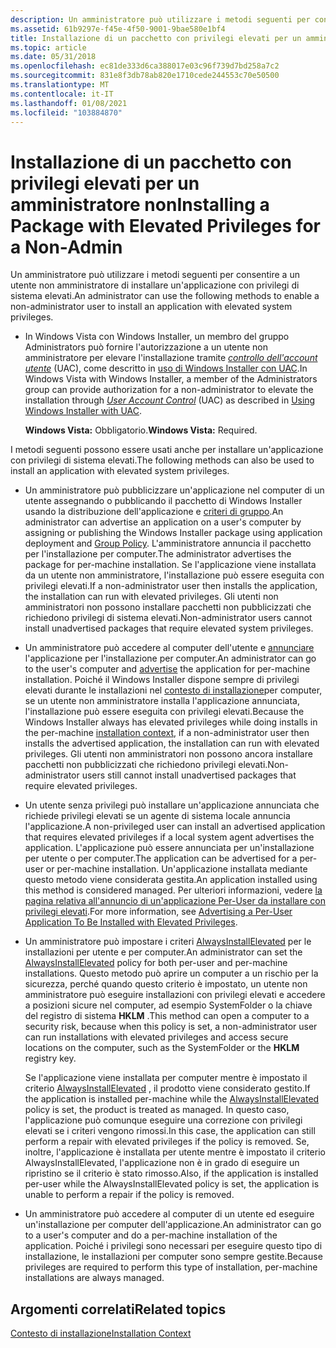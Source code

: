```yaml
---
description: Un amministratore può utilizzare i metodi seguenti per consentire a un utente non amministratore di installare un'applicazione con privilegi di sistema elevati.
ms.assetid: 61b9297e-f45e-4f50-9001-9bae580e1bf4
title: Installazione di un pacchetto con privilegi elevati per un amministratore non
ms.topic: article
ms.date: 05/31/2018
ms.openlocfilehash: ec81de333d6ca388017e03c96f739d7bd258a7c2
ms.sourcegitcommit: 831e8f3db78ab820e1710cede244553c70e50500
ms.translationtype: MT
ms.contentlocale: it-IT
ms.lasthandoff: 01/08/2021
ms.locfileid: "103884870"
---
```

# <a name="installing-a-package-with-elevated-privileges-for-a-non-admin"></a><span data-ttu-id="3b0bf-103">Installazione di un pacchetto con privilegi elevati per un amministratore non</span><span class="sxs-lookup"><span data-stu-id="3b0bf-103">Installing a Package with Elevated Privileges for a Non-Admin</span></span>

<span data-ttu-id="3b0bf-104">Un amministratore può utilizzare i metodi seguenti per consentire a un utente non amministratore di installare un'applicazione con privilegi di sistema elevati.</span><span class="sxs-lookup"><span data-stu-id="3b0bf-104">An administrator can use the following methods to enable a non-administrator user to install an application with elevated system privileges.</span></span>

-   <span data-ttu-id="3b0bf-105">In Windows Vista con Windows Installer, un membro del gruppo Administrators può fornire l'autorizzazione a un utente non amministratore per elevare l'installazione tramite [*controllo dell'account utente*](u-gly.md) (UAC), come descritto in [uso di Windows Installer con UAC](using-windows-installer-with-uac.md).</span><span class="sxs-lookup"><span data-stu-id="3b0bf-105">In Windows Vista with Windows Installer, a member of the Administrators group can provide authorization for a non-administrator to elevate the installation through [*User Account Control*](u-gly.md) (UAC) as described in [Using Windows Installer with UAC](using-windows-installer-with-uac.md).</span></span>

    <span data-ttu-id="3b0bf-106">**Windows Vista:** Obbligatorio.</span><span class="sxs-lookup"><span data-stu-id="3b0bf-106">**Windows Vista:** Required.</span></span>

<span data-ttu-id="3b0bf-107">I metodi seguenti possono essere usati anche per installare un'applicazione con privilegi di sistema elevati.</span><span class="sxs-lookup"><span data-stu-id="3b0bf-107">The following methods can also be used to install an application with elevated system privileges.</span></span>

-   <span data-ttu-id="3b0bf-108">Un amministratore può pubblicizzare un'applicazione nel computer di un utente assegnando o pubblicando il pacchetto di Windows Installer usando la distribuzione dell'applicazione e [criteri di gruppo](/previous-versions/windows/desktop/Policy/group-policy-start-page).</span><span class="sxs-lookup"><span data-stu-id="3b0bf-108">An administrator can advertise an application on a user's computer by assigning or publishing the Windows Installer package using application deployment and [Group Policy](/previous-versions/windows/desktop/Policy/group-policy-start-page).</span></span> <span data-ttu-id="3b0bf-109">L'amministratore annuncia il pacchetto per l'installazione per computer.</span><span class="sxs-lookup"><span data-stu-id="3b0bf-109">The administrator advertises the package for per-machine installation.</span></span> <span data-ttu-id="3b0bf-110">Se l'applicazione viene installata da un utente non amministratore, l'installazione può essere eseguita con privilegi elevati.</span><span class="sxs-lookup"><span data-stu-id="3b0bf-110">If a non-administrator user then installs the application, the installation can run with elevated privileges.</span></span> <span data-ttu-id="3b0bf-111">Gli utenti non amministratori non possono installare pacchetti non pubblicizzati che richiedono privilegi di sistema elevati.</span><span class="sxs-lookup"><span data-stu-id="3b0bf-111">Non-administrator users cannot install unadvertised packages that require elevated system privileges.</span></span>
-   <span data-ttu-id="3b0bf-112">Un amministratore può accedere al computer dell'utente e [annunciare](advertisement.md) l'applicazione per l'installazione per computer.</span><span class="sxs-lookup"><span data-stu-id="3b0bf-112">An administrator can go to the user's computer and [advertise](advertisement.md) the application for per-machine installation.</span></span> <span data-ttu-id="3b0bf-113">Poiché il Windows Installer dispone sempre di privilegi elevati durante le installazioni nel [contesto di installazione](installation-context.md)per computer, se un utente non amministratore installa l'applicazione annunciata, l'installazione può essere eseguita con privilegi elevati.</span><span class="sxs-lookup"><span data-stu-id="3b0bf-113">Because the Windows Installer always has elevated privileges while doing installs in the per-machine [installation context](installation-context.md), if a non-administrator user then installs the advertised application, the installation can run with elevated privileges.</span></span> <span data-ttu-id="3b0bf-114">Gli utenti non amministratori non possono ancora installare pacchetti non pubblicizzati che richiedono privilegi elevati.</span><span class="sxs-lookup"><span data-stu-id="3b0bf-114">Non-administrator users still cannot install unadvertised packages that require elevated privileges.</span></span>
-   <span data-ttu-id="3b0bf-115">Un utente senza privilegi può installare un'applicazione annunciata che richiede privilegi elevati se un agente di sistema locale annuncia l'applicazione.</span><span class="sxs-lookup"><span data-stu-id="3b0bf-115">A non-privileged user can install an advertised application that requires elevated privileges if a local system agent advertises the application.</span></span> <span data-ttu-id="3b0bf-116">L'applicazione può essere annunciata per un'installazione per utente o per computer.</span><span class="sxs-lookup"><span data-stu-id="3b0bf-116">The application can be advertised for a per-user or per-machine installation.</span></span> <span data-ttu-id="3b0bf-117">Un'applicazione installata mediante questo metodo viene considerata gestita.</span><span class="sxs-lookup"><span data-stu-id="3b0bf-117">An application installed using this method is considered managed.</span></span> <span data-ttu-id="3b0bf-118">Per ulteriori informazioni, vedere [la pagina relativa all'annuncio di un'applicazione Per-User da installare con privilegi elevati](advertising-a-per-user-application-to-be-installed-with-elevated-privileges.md).</span><span class="sxs-lookup"><span data-stu-id="3b0bf-118">For more information, see [Advertising a Per-User Application To Be Installed with Elevated Privileges](advertising-a-per-user-application-to-be-installed-with-elevated-privileges.md).</span></span>
-   <span data-ttu-id="3b0bf-119">Un amministratore può impostare i criteri [AlwaysInstallElevated](alwaysinstallelevated.md) per le installazioni per utente e per computer.</span><span class="sxs-lookup"><span data-stu-id="3b0bf-119">An administrator can set the [AlwaysInstallElevated](alwaysinstallelevated.md) policy for both per-user and per-machine installations.</span></span> <span data-ttu-id="3b0bf-120">Questo metodo può aprire un computer a un rischio per la sicurezza, perché quando questo criterio è impostato, un utente non amministratore può eseguire installazioni con privilegi elevati e accedere a posizioni sicure nel computer, ad esempio SystemFolder o la chiave del registro di sistema **HKLM** .</span><span class="sxs-lookup"><span data-stu-id="3b0bf-120">This method can open a computer to a security risk, because when this policy is set, a non-administrator user can run installations with elevated privileges and access secure locations on the computer, such as the SystemFolder or the **HKLM** registry key.</span></span>

    <span data-ttu-id="3b0bf-121">Se l'applicazione viene installata per computer mentre è impostato il criterio [AlwaysInstallElevated](alwaysinstallelevated.md) , il prodotto viene considerato gestito.</span><span class="sxs-lookup"><span data-stu-id="3b0bf-121">If the application is installed per-machine while the [AlwaysInstallElevated](alwaysinstallelevated.md) policy is set, the product is treated as managed.</span></span> <span data-ttu-id="3b0bf-122">In questo caso, l'applicazione può comunque eseguire una correzione con privilegi elevati se i criteri vengono rimossi.</span><span class="sxs-lookup"><span data-stu-id="3b0bf-122">In this case, the application can still perform a repair with elevated privileges if the policy is removed.</span></span> <span data-ttu-id="3b0bf-123">Se, inoltre, l'applicazione è installata per utente mentre è impostato il criterio AlwaysInstallElevated, l'applicazione non è in grado di eseguire un ripristino se il criterio è stato rimosso.</span><span class="sxs-lookup"><span data-stu-id="3b0bf-123">Also, if the application is installed per-user while the AlwaysInstallElevated policy is set, the application is unable to perform a repair if the policy is removed.</span></span>

-   <span data-ttu-id="3b0bf-124">Un amministratore può accedere al computer di un utente ed eseguire un'installazione per computer dell'applicazione.</span><span class="sxs-lookup"><span data-stu-id="3b0bf-124">An administrator can go to a user's computer and do a per-machine installation of the application.</span></span> <span data-ttu-id="3b0bf-125">Poiché i privilegi sono necessari per eseguire questo tipo di installazione, le installazioni per computer sono sempre gestite.</span><span class="sxs-lookup"><span data-stu-id="3b0bf-125">Because privileges are required to perform this type of installation, per-machine installations are always managed.</span></span>

## <a name="related-topics"></a><span data-ttu-id="3b0bf-126">Argomenti correlati</span><span class="sxs-lookup"><span data-stu-id="3b0bf-126">Related topics</span></span>

<dl> <dt>

[<span data-ttu-id="3b0bf-127">Contesto di installazione</span><span class="sxs-lookup"><span data-stu-id="3b0bf-127">Installation Context</span></span>](installation-context.md)
</dt> </dl>

 

 
